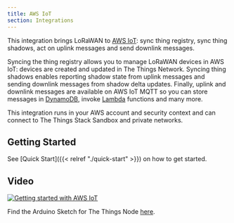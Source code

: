 ```yaml
---
title: AWS IoT
section: Integrations
---
```


This integration brings LoRaWAN to [AWS IoT](https://aws.amazon.com/iot/): sync thing registry, sync thing shadows, act on uplink messages and send downlink messages.

Syncing the thing registry allows you to manage LoRaWAN devices in AWS IoT: devices are created and updated in The Things Network. Syncing thing shadows enables reporting shadow state from uplink messages and sending downlink messages from shadow delta updates. Finally, uplink and downlink messages are available on AWS IoT MQTT so you can store messages in [DynamoDB](https://aws.amazon.com/dynamodb/), invoke [Lambda](https://aws.amazon.com/lambda/) functions and many more.

This integration runs in your AWS account and security context and can connect to The Things Stack Sandbox and private networks.

## Getting Started

See [Quick Start]({{< relref "./quick-start" >}}) on how to get started.

## Video

[![Getting started with AWS IoT](https://img.youtube.com/vi/XuMv258g1kY/0.jpg)](https://www.youtube.com/watch?v=XuMv258g1kY)

Find the Arduino Sketch for The Things Node [here](https://github.com/TheThingsNetwork/docs/blob/master/_content/applications/aws/AWS-The-Things-Node.ino).
